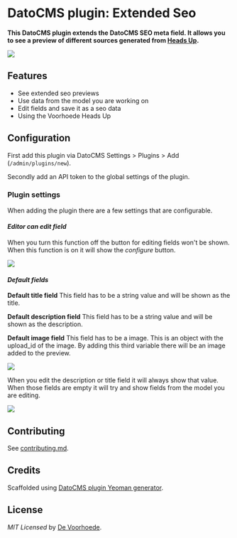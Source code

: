 # DatoCMS plugin: Extended Seo

**This DatoCMS plugin extends the DatoCMS SEO meta field. It allows you to see a preview of different sources generated from [Heads Up](https://github.com/voorhoede/heads-up).**

![](https://github.com/voorhoede/datocms-plugin-extended-seo/raw/master/docs/plugin.png)

## Features

* See extended seo previews
* Use data from the model you are working on
* Edit fields and save it as a seo data
* Using the Voorhoede Heads Up

## Configuration

First add this plugin via DatoCMS Settings > Plugins > Add (`/admin/plugins/new`).

Secondly add an API token to the global settings of the plugin.

### Plugin settings

When adding the plugin there are a few settings that are configurable.

#### *Editor can edit field*
When you turn this function off the button for editing fields won't be shown. When this function is on it will show the *configure* button.

![](https://github.com/voorhoede/datocms-plugin-extended-seo/raw/master/docs/plugin-configure.png)

#### *Default fields*

**Default title field**
This field has to be a string value and will be shown as the title.

**Default description field**
This field has to be a string value and will be shown as the description.

**Default image field**
This field has to be a image. This is an object with the upload_id of the image. By adding this third variable there will be an image added to the preview.

![](https://github.com/voorhoede/datocms-plugin-extended-seo/raw/master/docs/plugin-settings.png)

When you edit the description or title field it will always show that value. When those fields are empty it will try and show fields from the model you are editing.

![](https://github.com/voorhoede/datocms-plugin-extended-seo/raw/master/docs/plugin-over-rule.png)

## Contributing

See [contributing.md](https://github.com/voorhoede/datocms-plugin-extended-seo/blob/master/contributing.md).

## Credits

Scaffolded using [DatoCMS plugin Yeoman generator](https://github.com/datocms/generator-datocms-plugin).

## License

*MIT Licensed* by [De Voorhoede](https://www.voorhoede.nl).
